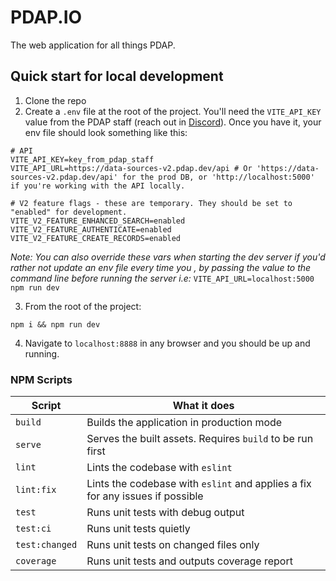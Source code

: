 # PDAP.IO

The web application for all things PDAP.

## Quick start for local development

1. Clone the repo
2. Create a `.env` file at the root of the project. You'll need the `VITE_API_KEY` value from the PDAP staff (reach out in [Discord](https://discord.gg/vKhDv7nC8B)). Once you have it, your env file should look something like this:

```shell
# API
VITE_API_KEY=key_from_pdap_staff
VITE_API_URL=https://data-sources-v2.pdap.dev/api # Or 'https://data-sources-v2.pdap.dev/api' for the prod DB, or 'http://localhost:5000' if you're working with the API locally.

# V2 feature flags - these are temporary. They should be set to "enabled" for development.
VITE_V2_FEATURE_ENHANCED_SEARCH=enabled
VITE_V2_FEATURE_AUTHENTICATE=enabled
VITE_V2_FEATURE_CREATE_RECORDS=enabled
```

_Note: You can also override these vars when starting the dev server if you'd rather not update an env file every time you , by passing the value to the command line before running the server i.e:_ `VITE_API_URL=localhost:5000 npm run dev`

3. From the root of the project:

```shell
npm i && npm run dev
```

4. Navigate to `localhost:8888` in any browser and you should be up and running.

### NPM Scripts

| Script         | What it does                                                                  |
| -------------- | ----------------------------------------------------------------------------- |
| `build`        | Builds the application in production mode                                     |
| `serve`        | Serves the built assets. Requires `build` to be run first                     |
| `lint`         | Lints the codebase with `eslint`                                              |
| `lint:fix`     | Lints the codebase with `eslint` and applies a fix for any issues if possible |
| `test`         | Runs unit tests with debug output                                             |
| `test:ci`      | Runs unit tests quietly                                                       |
| `test:changed` | Runs unit tests on changed files only                                         |
| `coverage`     | Runs unit tests and outputs coverage report                                   |
